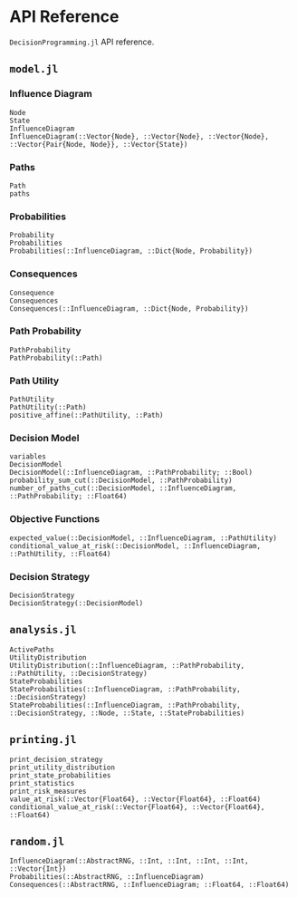 # API Reference
`DecisionProgramming.jl` API reference.

## `model.jl`
### Influence Diagram
```@docs
Node
State
InfluenceDiagram
InfluenceDiagram(::Vector{Node}, ::Vector{Node}, ::Vector{Node}, ::Vector{Pair{Node, Node}}, ::Vector{State})
```

### Paths
```@docs
Path
paths
```

### Probabilities
```@docs
Probability
Probabilities
Probabilities(::InfluenceDiagram, ::Dict{Node, Probability})
```

### Consequences
```@docs
Consequence
Consequences
Consequences(::InfluenceDiagram, ::Dict{Node, Probability})
```

### Path Probability
```@docs
PathProbability
PathProbability(::Path)
```

### Path Utility
```@docs
PathUtility
PathUtility(::Path)
positive_affine(::PathUtility, ::Path)
```

### Decision Model
```@docs
variables
DecisionModel
DecisionModel(::InfluenceDiagram, ::PathProbability; ::Bool)
probability_sum_cut(::DecisionModel, ::PathProbability)
number_of_paths_cut(::DecisionModel, ::InfluenceDiagram, ::PathProbability; ::Float64)
```

### Objective Functions
```@docs
expected_value(::DecisionModel, ::InfluenceDiagram, ::PathUtility)
conditional_value_at_risk(::DecisionModel, ::InfluenceDiagram, ::PathUtility, ::Float64)
```

### Decision Strategy
```@docs
DecisionStrategy
DecisionStrategy(::DecisionModel)
```

## `analysis.jl`
```@docs
ActivePaths
UtilityDistribution
UtilityDistribution(::InfluenceDiagram, ::PathProbability, ::PathUtility, ::DecisionStrategy)
StateProbabilities
StateProbabilities(::InfluenceDiagram, ::PathProbability, ::DecisionStrategy)
StateProbabilities(::InfluenceDiagram, ::PathProbability, ::DecisionStrategy, ::Node, ::State, ::StateProbabilities)
```

## `printing.jl`
```@docs
print_decision_strategy
print_utility_distribution
print_state_probabilities
print_statistics
print_risk_measures
value_at_risk(::Vector{Float64}, ::Vector{Float64}, ::Float64)
conditional_value_at_risk(::Vector{Float64}, ::Vector{Float64}, ::Float64)
```

## `random.jl`
```@docs
InfluenceDiagram(::AbstractRNG, ::Int, ::Int, ::Int, ::Int, ::Vector{Int})
Probabilities(::AbstractRNG, ::InfluenceDiagram)
Consequences(::AbstractRNG, ::InfluenceDiagram; ::Float64, ::Float64)
```
